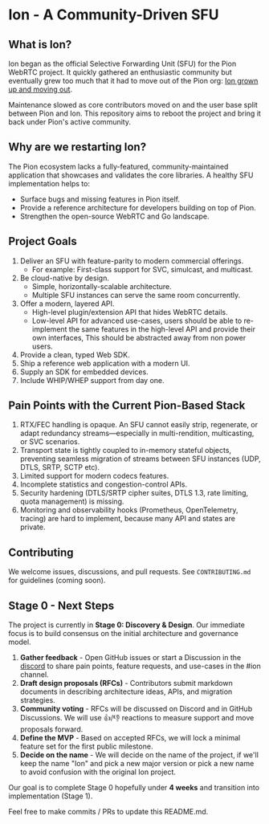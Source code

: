 # Ion - A Community-Driven SFU

## What is Ion?

Ion began as the official Selective Forwarding Unit (SFU) for the Pion WebRTC project. It quickly gathered an enthusiastic community but eventually grew too much that it had to move out of the Pion org: [Ion grown up and moving out](https://pion.ly/blog/ion-grown-up-and-moving-out/).

Maintenance slowed as core contributors moved on and the user base split between Pion and Ion. This repository aims to reboot the project and bring it back under Pion's active community.

## Why are we restarting Ion?

The Pion ecosystem lacks a fully-featured, community-maintained application that showcases and validates the core libraries. A healthy SFU implementation helps to:

* Surface bugs and missing features in Pion itself.
* Provide a reference architecture for developers building on top of Pion.
* Strengthen the open-source WebRTC and Go landscape.

## Project Goals

1. Deliver an SFU with feature-parity to modern commercial offerings.
   * For example: First-class support for SVC, simulcast, and multicast.
2. Be cloud-native by design.
   * Simple, horizontally-scalable architecture.
   * Multiple SFU instances can serve the same room concurrently.
3. Offer a modern, layered API.
   * High-level plugin/extension API that hides WebRTC details.
   * Low-level API for advanced use-cases, users should be able to re-implement the same features in the high-level API and provide their own interfaces, This should be abstracted away from non power users.
4. Provide a clean, typed Web SDK.
5. Ship a reference web application with a modern UI.
6. Supply an SDK for embedded devices.
7. Include WHIP/WHEP support from day one.

## Pain Points with the Current Pion-Based Stack

1. RTX/FEC handling is opaque. An SFU cannot easily strip, regenerate, or adapt redundancy streams—especially in multi-rendition, multicasting, or SVC scenarios.
2. Transport state is tightly coupled to in-memory stateful objects, preventing seamless migration of streams between SFU instances (UDP, DTLS, SRTP, SCTP etc).
3. Limited support for modern codecs features.
4. Incomplete statistics and congestion-control APIs.
5. Security hardening (DTLS/SRTP cipher suites, DTLS 1.3, rate limiting, quota management) is missing.
6. Monitoring and observability hooks (Prometheus, OpenTelemetry, tracing) are hard to implement, because many API and states are private.

## Contributing

We welcome issues, discussions, and pull requests. See `CONTRIBUTING.md` for guidelines (coming soon).

## Stage 0 - Next Steps

The project is currently in **Stage 0: Discovery & Design**. Our immediate focus is to build consensus on the initial architecture and governance model.

1. **Gather feedback** - Open GitHub issues or start a Discussion in the [discord](https://discord.gg/PngbdqpFbt) to share pain points, feature requests, and use-cases in the #ion channel.
2. **Draft design proposals (RFCs)** - Contributors submit markdown documents in describing architecture ideas, APIs, and migration strategies.
3. **Community voting** - RFCs will be discussed on Discord and in GitHub Discussions. We will use 👍/👎 reactions to measure support and move proposals forward.
4. **Define the MVP** - Based on accepted RFCs, we will lock a minimal feature set for the first public milestone.
5. **Decide on the name** - We will decide on the name of the project, if we'll keep the name "Ion" and pick a new major version or pick a new name to avoid confusion with the original Ion project.

Our goal is to complete Stage 0 hopefully under **4 weeks** and transition into implementation (Stage 1).

Feel free to make commits / PRs to update this README.md.
